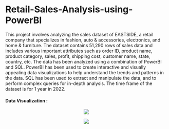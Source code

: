 # Retail-Sales-Analysis-using-PowerBI

This project involves analyzing the sales dataset of EASTSIDE, a retail company that specializes in fashion, auto & accessories, electronics, and home & furniture. The dataset contains 51,290 rows of sales data and includes various important attributes such as order ID, product name, product category, sales, profit, shipping cost, customer name, state, country, etc. The data has been analyzed using a combination of PowerBI and SQL. PowerBI has been used to create interactive and visually appealing data visualizations to help understand the trends and patterns in the data. SQL has been used to extract and manipulate the data, and to perform complex queries for in-depth analysis. The time frame of the dataset is for 1 year in 2022.


#### Data Visualization :

<p align="center"><img src='https://https://i.postimg.cc/qq1wxbmv/SS1.png'><p align="center">


<p align="center"><img src='https://https://i.postimg.cc/dQNGnys3/SS2.png'><p align="center">
